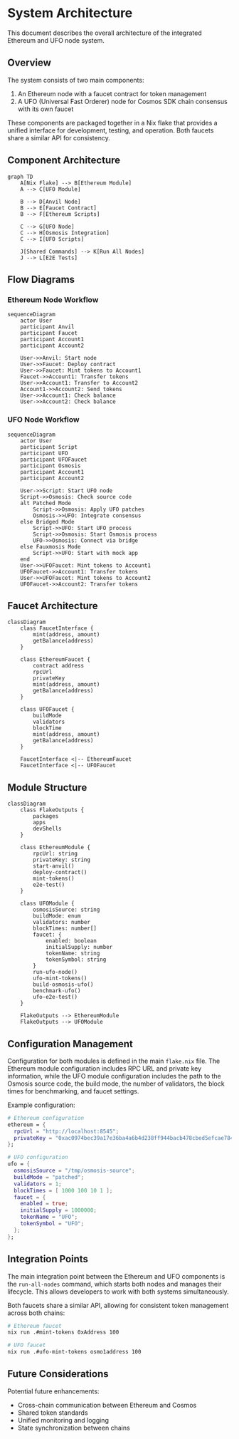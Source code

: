 # System Architecture

This document describes the overall architecture of the integrated Ethereum and UFO node system.

## Overview

The system consists of two main components:
1. An Ethereum node with a faucet contract for token management
2. A UFO (Universal Fast Orderer) node for Cosmos SDK chain consensus with its own faucet

These components are packaged together in a Nix flake that provides a unified interface for development, testing, and operation. Both faucets share a similar API for consistency.

## Component Architecture

```mermaid
graph TD
    A[Nix Flake] --> B[Ethereum Module]
    A --> C[UFO Module]
    
    B --> D[Anvil Node]
    B --> E[Faucet Contract]
    B --> F[Ethereum Scripts]
    
    C --> G[UFO Node]
    C --> H[Osmosis Integration]
    C --> I[UFO Scripts]
    
    J[Shared Commands] --> K[Run All Nodes]
    J --> L[E2E Tests]
```

## Flow Diagrams

### Ethereum Node Workflow

```mermaid
sequenceDiagram
    actor User
    participant Anvil
    participant Faucet
    participant Account1
    participant Account2
    
    User->>Anvil: Start node
    User->>Faucet: Deploy contract
    User->>Faucet: Mint tokens to Account1
    Faucet->>Account1: Transfer tokens
    User->>Account1: Transfer to Account2
    Account1->>Account2: Send tokens
    User->>Account1: Check balance
    User->>Account2: Check balance
```

### UFO Node Workflow

```mermaid
sequenceDiagram
    actor User
    participant Script
    participant UFO
    participant UFOFaucet
    participant Osmosis
    participant Account1
    participant Account2
    
    User->>Script: Start UFO node
    Script->>Osmosis: Check source code
    alt Patched Mode
        Script->>Osmosis: Apply UFO patches
        Osmosis->>UFO: Integrate consensus
    else Bridged Mode
        Script->>UFO: Start UFO process
        Script->>Osmosis: Start Osmosis process
        UFO->>Osmosis: Connect via bridge
    else Fauxmosis Mode
        Script->>UFO: Start with mock app
    end
    User->>UFOFaucet: Mint tokens to Account1
    UFOFaucet->>Account1: Transfer tokens
    User->>UFOFaucet: Mint tokens to Account2
    UFOFaucet->>Account2: Transfer tokens
```

## Faucet Architecture

```mermaid
classDiagram
    class FaucetInterface {
        mint(address, amount)
        getBalance(address)
    }
    
    class EthereumFaucet {
        contract address
        rpcUrl
        privateKey
        mint(address, amount)
        getBalance(address)
    }
    
    class UFOFaucet {
        buildMode
        validators
        blockTime
        mint(address, amount)
        getBalance(address)
    }
    
    FaucetInterface <|-- EthereumFaucet
    FaucetInterface <|-- UFOFaucet
```

## Module Structure

```mermaid
classDiagram
    class FlakeOutputs {
        packages
        apps
        devShells
    }
    
    class EthereumModule {
        rpcUrl: string
        privateKey: string
        start-anvil()
        deploy-contract()
        mint-tokens()
        e2e-test()
    }
    
    class UFOModule {
        osmosisSource: string
        buildMode: enum
        validators: number
        blockTimes: number[]
        faucet: {
            enabled: boolean
            initialSupply: number
            tokenName: string
            tokenSymbol: string
        }
        run-ufo-node()
        ufo-mint-tokens()
        build-osmosis-ufo()
        benchmark-ufo()
        ufo-e2e-test()
    }
    
    FlakeOutputs --> EthereumModule
    FlakeOutputs --> UFOModule
```

## Configuration Management

Configuration for both modules is defined in the main `flake.nix` file. The Ethereum module configuration includes RPC URL and private key information, while the UFO module configuration includes the path to the Osmosis source code, the build mode, the number of validators, the block times for benchmarking, and faucet settings.

Example configuration:

```nix
# Ethereum configuration
ethereum = {
  rpcUrl = "http://localhost:8545";
  privateKey = "0xac0974bec39a17e36ba4a6b4d238ff944bacb478cbed5efcae784d7bf4f2ff80";
};

# UFO configuration
ufo = {
  osmosisSource = "/tmp/osmosis-source";
  buildMode = "patched";
  validators = 1;
  blockTimes = [ 1000 100 10 1 ];
  faucet = {
    enabled = true;
    initialSupply = 1000000;
    tokenName = "UFO";
    tokenSymbol = "UFO";
  };
};
```

## Integration Points

The main integration point between the Ethereum and UFO components is the `run-all-nodes` command, which starts both nodes and manages their lifecycle. This allows developers to work with both systems simultaneously.

Both faucets share a similar API, allowing for consistent token management across both chains:

```bash
# Ethereum faucet
nix run .#mint-tokens 0xAddress 100

# UFO faucet
nix run .#ufo-mint-tokens osmo1address 100
```

## Future Considerations

Potential future enhancements:
- Cross-chain communication between Ethereum and Cosmos
- Shared token standards
- Unified monitoring and logging
- State synchronization between chains 